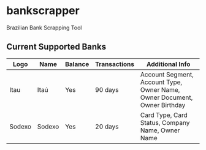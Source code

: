 # bankscrapper
Brazilian Bank Scrapping Tool

## Current Supported Banks


| Logo   | Name   | Balance | Transactions | Additional Info                                                           |
| ---    | ---    | ---     | ---          | ---                                                                       |
| Itau   | Itaú   | Yes     | 90 days      | Account Segment, Account Type, Owner Name, Owner Document, Owner Birthday |
| Sodexo | Sodexo | Yes     | 20 days      | Card Type, Card Status, Company Name, Owner Name                          |
